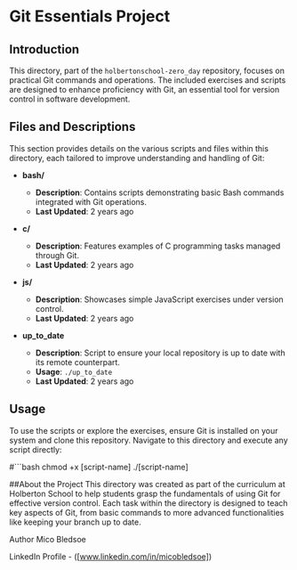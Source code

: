 # Git Essentials Project

## Introduction

This directory, part of the `holbertonschool-zero_day` repository, focuses on practical Git commands and operations. The included exercises and scripts are designed to enhance proficiency with Git, an essential tool for version control in software development.

## Files and Descriptions

This section provides details on the various scripts and files within this directory, each tailored to improve understanding and handling of Git:

- **bash/**
  - **Description**: Contains scripts demonstrating basic Bash commands integrated with Git operations.
  - **Last Updated**: 2 years ago

- **c/**
  - **Description**: Features examples of C programming tasks managed through Git.
  - **Last Updated**: 2 years ago

- **js/**
  - **Description**: Showcases simple JavaScript exercises under version control.
  - **Last Updated**: 2 years ago

- **up_to_date**
  - **Description**: Script to ensure your local repository is up to date with its remote counterpart.
  - **Usage**: `./up_to_date`
  - **Last Updated**: 2 years ago

## Usage

To use the scripts or explore the exercises, ensure Git is installed on your system and clone this repository. Navigate to this directory and execute any script directly:

#```bash
chmod +x [script-name]
./[script-name]

##About the Project
This directory was created as part of the curriculum at Holberton School to help students grasp the fundamentals of using Git for effective version control. Each task within the directory is designed to teach key aspects of Git, from basic commands to more advanced functionalities like keeping your branch up to date.

Author
Mico Bledsoe

LinkedIn Profile - ([www.linkedin.com/in/micobledsoe])
